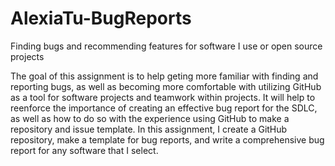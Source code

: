 # AlexiaTu-BugReports
Finding bugs and recommending features for software I use or open source projects

The goal of this assignment is to help geting more familiar with finding and reporting bugs, as well as becoming more comfortable with utilizing GitHub as a tool for software projects and teamwork within projects. It will help to reenforce the importance of creating an effective bug report for the SDLC, as well as how to do so with the experience using GitHub to make a repository and issue template. 
In this assignment, I create a GitHub repository, make a template for bug reports, and write a comprehensive bug report for any software that I select.
